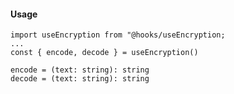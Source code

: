 #### Usage

    import useEncryption from "@hooks/useEncryption;
    ...
    const { encode, decode } = useEncryption()
    
    encode = (text: string): string
    decode = (text: string): string
